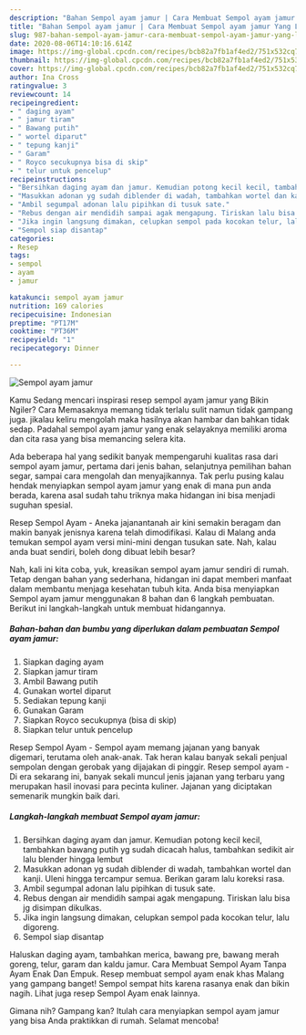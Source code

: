 ```yaml
---
description: "Bahan Sempol ayam jamur | Cara Membuat Sempol ayam jamur Yang Lezat"
title: "Bahan Sempol ayam jamur | Cara Membuat Sempol ayam jamur Yang Lezat"
slug: 987-bahan-sempol-ayam-jamur-cara-membuat-sempol-ayam-jamur-yang-lezat
date: 2020-08-06T14:10:16.614Z
image: https://img-global.cpcdn.com/recipes/bcb82a7fb1af4ed2/751x532cq70/sempol-ayam-jamur-foto-resep-utama.jpg
thumbnail: https://img-global.cpcdn.com/recipes/bcb82a7fb1af4ed2/751x532cq70/sempol-ayam-jamur-foto-resep-utama.jpg
cover: https://img-global.cpcdn.com/recipes/bcb82a7fb1af4ed2/751x532cq70/sempol-ayam-jamur-foto-resep-utama.jpg
author: Ina Cross
ratingvalue: 3
reviewcount: 14
recipeingredient:
- " daging ayam"
- " jamur tiram"
- " Bawang putih"
- " wortel diparut"
- " tepung kanji"
- " Garam"
- " Royco secukupnya bisa di skip"
- " telur untuk pencelup"
recipeinstructions:
- "Bersihkan daging ayam dan jamur. Kemudian potong kecil kecil, tambahkan bawang putih yg sudah dicacah halus, tambahkan sedikit air lalu blender hingga lembut"
- "Masukkan adonan yg sudah diblender di wadah, tambahkan wortel dan kanji. Uleni hingga tercampur semua. Berikan garam lalu koreksi rasa."
- "Ambil segumpal adonan lalu pipihkan di tusuk sate."
- "Rebus dengan air mendidih sampai agak mengapung. Tiriskan lalu bisa jg disimpan dikulkas."
- "Jika ingin langsung dimakan, celupkan sempol pada kocokan telur, lalu digoreng."
- "Sempol siap disantap"
categories:
- Resep
tags:
- sempol
- ayam
- jamur

katakunci: sempol ayam jamur 
nutrition: 169 calories
recipecuisine: Indonesian
preptime: "PT17M"
cooktime: "PT36M"
recipeyield: "1"
recipecategory: Dinner

---
```



![Sempol ayam jamur](https://img-global.cpcdn.com/recipes/bcb82a7fb1af4ed2/751x532cq70/sempol-ayam-jamur-foto-resep-utama.jpg)

Kamu Sedang mencari inspirasi resep sempol ayam jamur yang Bikin Ngiler? Cara Memasaknya memang tidak terlalu sulit namun tidak gampang juga. jikalau keliru mengolah maka hasilnya akan hambar dan bahkan tidak sedap. Padahal sempol ayam jamur yang enak selayaknya memiliki aroma dan cita rasa yang bisa memancing selera kita.

Ada beberapa hal yang sedikit banyak mempengaruhi kualitas rasa dari sempol ayam jamur, pertama dari jenis bahan, selanjutnya pemilihan bahan segar, sampai cara mengolah dan menyajikannya. Tak perlu pusing kalau hendak menyiapkan sempol ayam jamur yang enak di mana pun anda berada, karena asal sudah tahu triknya maka hidangan ini bisa menjadi suguhan spesial.

Resep Sempol Ayam - Aneka jajanantanah air kini semakin beragam dan makin banyak jenisnya karena telah dimodifikasi. Kalau di Malang anda temukan sempol ayam versi mini-mini dengan tusukan sate. Nah, kalau anda buat sendiri, boleh dong dibuat lebih besar?


Nah, kali ini kita coba, yuk, kreasikan sempol ayam jamur sendiri di rumah. Tetap dengan bahan yang sederhana, hidangan ini dapat memberi manfaat dalam membantu menjaga kesehatan tubuh kita. Anda bisa menyiapkan Sempol ayam jamur menggunakan 8 bahan dan 6 langkah pembuatan. Berikut ini langkah-langkah untuk membuat hidangannya.

<!--inarticleads1-->

##### Bahan-bahan dan bumbu yang diperlukan dalam pembuatan Sempol ayam jamur:

1. Siapkan  daging ayam
1. Siapkan  jamur tiram
1. Ambil  Bawang putih
1. Gunakan  wortel diparut
1. Sediakan  tepung kanji
1. Gunakan  Garam
1. Siapkan  Royco secukupnya (bisa di skip)
1. Siapkan  telur untuk pencelup


Resep Sempol Ayam - Sempol ayam memang jajanan yang banyak digemari, terutama oleh anak-anak. Tak heran kalau banyak sekali penjual sempolan dengan gerobak yang dijajakan di pinggir. Resep sempol ayam - Di era sekarang ini, banyak sekali muncul jenis jajanan yang terbaru yang merupakan hasil inovasi para pecinta kuliner. Jajanan yang diciptakan semenarik mungkin baik dari. 

<!--inarticleads2-->

##### Langkah-langkah membuat Sempol ayam jamur:

1. Bersihkan daging ayam dan jamur. Kemudian potong kecil kecil, tambahkan bawang putih yg sudah dicacah halus, tambahkan sedikit air lalu blender hingga lembut
1. Masukkan adonan yg sudah diblender di wadah, tambahkan wortel dan kanji. Uleni hingga tercampur semua. Berikan garam lalu koreksi rasa.
1. Ambil segumpal adonan lalu pipihkan di tusuk sate.
1. Rebus dengan air mendidih sampai agak mengapung. Tiriskan lalu bisa jg disimpan dikulkas.
1. Jika ingin langsung dimakan, celupkan sempol pada kocokan telur, lalu digoreng.
1. Sempol siap disantap


Haluskan daging ayam, tambahkan merica, bawang pre, bawang merah goreng, telur, garam dan kaldu jamur. Cara Membuat Sempol Ayam Tanpa Ayam Enak Dan Empuk. Resep membuat sempol ayam enak khas Malang yang gampang banget! Sempol sempat hits karena rasanya enak dan bikin nagih. Lihat juga resep Sempol Ayam enak lainnya. 

Gimana nih? Gampang kan? Itulah cara menyiapkan sempol ayam jamur yang bisa Anda praktikkan di rumah. Selamat mencoba!
